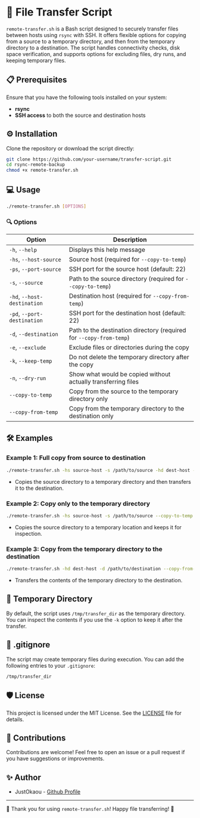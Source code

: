 # 🔄 File Transfer Script

`remote-transfer.sh` is a Bash script designed to securely transfer files between hosts using `rsync` with SSH. It offers flexible options for copying from a source to a temporary directory, and then from the temporary directory to a destination. The script handles connectivity checks, disk space verification, and supports options for excluding files, dry runs, and keeping temporary files.

## 📋 Prerequisites

Ensure that you have the following tools installed on your system:
- **rsync**
- **SSH access** to both the source and destination hosts

## ⚙️ Installation

Clone the repository or download the script directly:

```bash
git clone https://github.com/your-username/transfer-script.git
cd rsync-remote-backup
chmod +x remote-transfer.sh
```

## 💻 Usage

```bash
./remote-transfer.sh [OPTIONS]
```

### 🔍 Options

| Option                  | Description                                               |
|-------------------------|-----------------------------------------------------------|
| `-h`, `--help`          | Displays this help message                               |
| `-hs`, `--host-source`  | Source host (required for `--copy-to-temp`)            |
| `-ps`, `--port-source`  | SSH port for the source host (default: 22)              |
| `-s`, `--source`        | Path to the source directory (required for `--copy-to-temp`) |
| `-hd`, `--host-destination` | Destination host (required for `--copy-from-temp`)    |
| `-pd`, `--port-destination` | SSH port for the destination host (default: 22)        |
| `-d`, `--destination`   | Path to the destination directory (required for `--copy-from-temp`) |
| `-e`, `--exclude`       | Exclude files or directories during the copy             |
| `-k`, `--keep-temp`     | Do not delete the temporary directory after the copy     |
| `-n`, `--dry-run`       | Show what would be copied without actually transferring files |
| `--copy-to-temp`         | Copy from the source to the temporary directory only     |
| `--copy-from-temp`       | Copy from the temporary directory to the destination only |

## 🛠️ Examples

### Example 1: Full copy from source to destination

```bash
./remote-transfer.sh -hs source-host -s /path/to/source -hd dest-host -d /path/to/destination
```

- Copies the source directory to a temporary directory and then transfers it to the destination.

### Example 2: Copy only to the temporary directory

```bash
./remote-transfer.sh -hs source-host -s /path/to/source --copy-to-temp -k
```

- Copies the source directory to a temporary location and keeps it for inspection.

### Example 3: Copy from the temporary directory to the destination

```bash
./remote-transfer.sh -hd dest-host -d /path/to/destination --copy-from-temp
```

- Transfers the contents of the temporary directory to the destination.

## 📂 Temporary Directory

By default, the script uses `/tmp/transfer_dir` as the temporary directory. You can inspect the contents if you use the `-k` option to keep it after the transfer.

## 📝 .gitignore

The script may create temporary files during execution. You can add the following entries to your `.gitignore`:

```
/tmp/transfer_dir
```

## 🛡️ License

This project is licensed under the MIT License. See the [LICENSE](LICENSE) file for details.

## 🤝 Contributions

Contributions are welcome! Feel free to open an issue or a pull request if you have suggestions or improvements.

## ✨ Author

- JustOkaou - [Github Profile](https://github.com/justokaou)

---

🚀 Thank you for using `remote-transfer.sh`! Happy file transferring! 🔄
